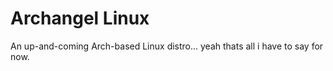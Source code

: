 # Archangel Linux
An up-and-coming Arch-based Linux distro... yeah thats all i have to say for now.
